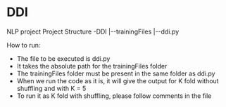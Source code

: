 # DDI
NLP project
Project Structure
-DDI
  |--trainingFiles
  |--ddi.py

How to run:
- The file to be executed is ddi.py
- It takes the absolute path for the trainingFiles folder
- The trainingFiles folder must be present in the same folder as ddi.py
- When we run the code as it is, it will give the output for K fold without shuffling and with K = 5
- To run it as K fold with shuffling, please follow comments in the file
